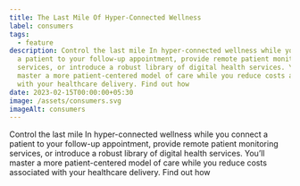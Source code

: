 ```yaml
---
title: The Last Mile Of Hyper-Connected Wellness
label: consumers
tags:
  - feature
description: Control the last mile In hyper-connected wellness while you connect
  a patient to your follow-up appointment, provide remote patient monitoring
  services, or introduce a robust library of digital health services. You’ll
  master a more patient-centered model of care while you reduce costs associated
  with your healthcare delivery. Find out how
date: 2023-02-15T00:00:00+05:30
image: /assets/consumers.svg
imageAlt: consumers
---
```

Control the last mile In hyper-connected wellness while you connect a patient to your follow-up appointment, provide remote patient monitoring services, or introduce a robust library of digital health services. You’ll master a more patient-centered model of care while you reduce costs associated with your healthcare delivery. Find out how